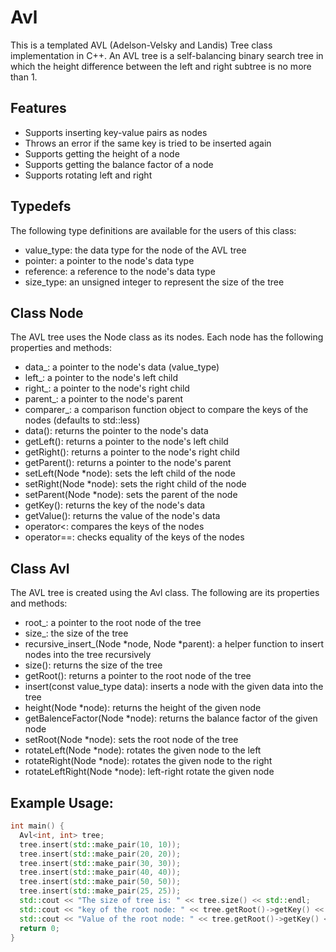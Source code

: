 # Avl
This is a templated AVL (Adelson-Velsky and Landis) Tree class implementation in C++. An AVL tree is a self-balancing binary search tree in which the height difference between the left and right subtree is no more than 1.

## Features
- Supports inserting key-value pairs as nodes
- Throws an error if the same key is tried to be inserted again
- Supports getting the height of a node
- Supports getting the balance factor of a node
- Supports rotating left and right

## Typedefs
The following type definitions are available for the users of this class:

- value_type: the data type for the node of the AVL tree
- pointer: a pointer to the node's data type
- reference: a reference to the node's data type
- size_type: an unsigned integer to represent the size of the tree
## Class Node
The AVL tree uses the Node class as its nodes. Each node has the following properties and methods:

- data_: a pointer to the node's data (value_type)
- left_: a pointer to the node's left child
- right_: a pointer to the node's right child
- parent_: a pointer to the node's parent
- comparer_: a comparison function object to compare the keys of the nodes (defaults to std::less<Key>)
- data(): returns the pointer to the node's data
- getLeft(): returns a pointer to the node's left child
- getRight(): returns a pointer to the node's right child
- getParent(): returns a pointer to the node's parent
- setLeft(Node *node): sets the left child of the node
- setRight(Node *node): sets the right child of the node
- setParent(Node *node): sets the parent of the node
- getKey(): returns the key of the node's data
- getValue(): returns the value of the node's data
- operator<: compares the keys of the nodes
- operator==: checks equality of the keys of the nodes
## Class Avl
The AVL tree is created using the Avl class. The following are its properties and methods:

- root_: a pointer to the root node of the tree
- size_: the size of the tree
- recursive_insert_(Node *node, Node *parent): a helper function to insert nodes into the tree recursively
- size(): returns the size of the tree
- getRoot(): returns a pointer to the root node of the tree
- insert(const value_type data): inserts a node with the given data into the tree
- height(Node *node): returns the height of the given node
- getBalenceFactor(Node *node): returns the balance factor of the given node
- setRoot(Node *node): sets the root node of the tree
- rotateLeft(Node *node): rotates the given node to the left
- rotateRight(Node *node): rotates the given node to the right
- rotateLeftRight(Node *node): left-right rotate the given node
## Example Usage:
```c++
int main() {
  Avl<int, int> tree;
  tree.insert(std::make_pair(10, 10));
  tree.insert(std::make_pair(20, 20));
  tree.insert(std::make_pair(30, 30));
  tree.insert(std::make_pair(40, 40));
  tree.insert(std::make_pair(50, 50));
  tree.insert(std::make_pair(25, 25));
  std::cout << "The size of tree is: " << tree.size() << std::endl;
  std::cout << "key of the root node: " << tree.getRoot()->getKey() << std::endl;
  std::cout << "Value of the root node: " << tree.getRoot()->getKey() << std::endl;
  return 0;
}

```
